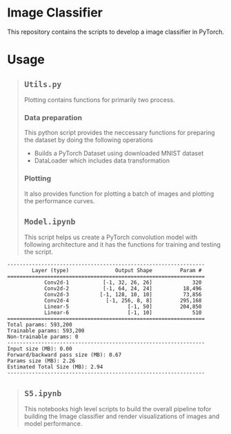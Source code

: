 # Image Classifier

This repository contains the scripts to develop a image classifier in PyTorch.

# Usage

> ## `Utils.py`
> Plotting contains functions for primarily two process.
> ### Data preparation
> This python script provides the neccessary functions for preparing the dataset by doing the following operations
> - Builds a PyTorch Dataset using downloaded MNIST dataset 
> - DataLoader which includes data transformation
>
> ### Plotting
> It also provides function for plotting a batch of images and plotting the performance curves.
> ## `Model.ipynb`
> This script helps us create a PyTorch convolution model with following architecture and it has the functions for training and testing the script.
>
    ----------------------------------------------------------------
            Layer (type)               Output Shape         Param #
    ================================================================
                Conv2d-1           [-1, 32, 26, 26]             320
                Conv2d-2           [-1, 64, 24, 24]          18,496
                Conv2d-3          [-1, 128, 10, 10]          73,856
                Conv2d-4            [-1, 256, 8, 8]         295,168
                Linear-5                   [-1, 50]         204,850
                Linear-6                   [-1, 10]             510
    ================================================================
    Total params: 593,200
    Trainable params: 593,200
    Non-trainable params: 0
    ----------------------------------------------------------------
    Input size (MB): 0.00
    Forward/backward pass size (MB): 0.67
    Params size (MB): 2.26
    Estimated Total Size (MB): 2.94
    ----------------------------------------------------------------
> ## `S5.ipynb`
> This notebooks high level scripts to build the overall pipeline tofor building the Image classifier and render visualizations of images and model performance.
